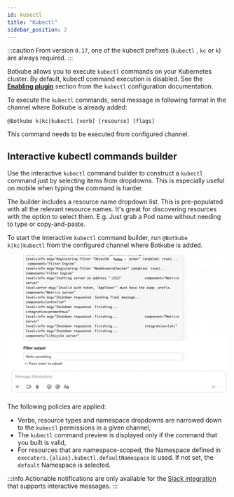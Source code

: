```yaml
---
id: kubectl
title: "Kubectl"
sidebar_position: 2
---
```


:::caution
From version `0.17`, one of the kubectl prefixes (`kubectl` , `kc` or `k`) are always required.
:::

Botkube allows you to execute `kubectl` commands on your Kubernetes cluster. By default, kubectl command execution is disabled. See the [**Enabling plugin**](../../configuration/executor/kubectl.md#enabling-plugin) section from the `kubectl` configuration documentation.

To execute the `kubectl` commands, send message in following format in the channel where Botkube is already added:

```
@Botkube k|kc|kubectl [verb] [resource] [flags]
```

This command needs to be executed from configured channel.

## Interactive kubectl commands builder

Use the interactive `kubectl` command builder to construct a `kubectl` command just by selecting items from dropdowns. This is especially useful on mobile when typing the command is harder.

The builder includes a resource name dropdown list. This is pre-populated with all the relevant resource names. It's great for discovering resources with the option to select them. E.g. Just grab a Pod name without needing to type or copy-and-paste.

To start the interactive `kubectl` command builder, run `@Botkube k|kc|kubectl` from the configured channel where Botkube is added.

![kubectl command builder](./assets/kc-cmd-builder.gif)

The following policies are applied:

- Verbs, resource types and namespace dropdowns are narrowed down to the `kubectl` permissions in a given channel,
- The `kubectl` command preview is displayed only if the command that you built is valid,
- For resources that are namespace-scoped, the Namespace defined in `executors.{alias}.kubectl.defaultNamespace` is used. If not set, the `default` Namespace is selected.

:::info
Actionable notifications are only available for the [Slack integration](docs/installation/slack/index.md) that supports interactive messages.
:::
